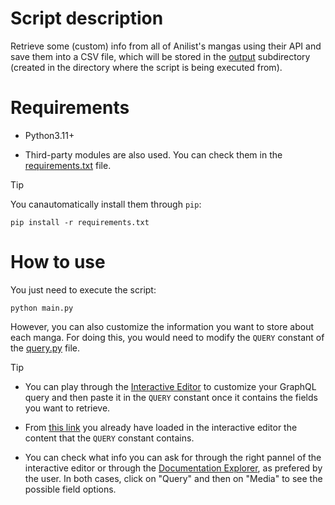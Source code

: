 # Script description

Retrieve some (custom) info from all of Anilist's mangas using their API and save them into a CSV file, which will be stored in the [output](output) subdirectory (created in the directory where the script is being executed from).

# Requirements

- Python3.11+

- Third-party modules are also used. You can check them in the [requirements.txt](requirements.txt) file.

> [!TIP]
> You canautomatically install them through `pip`:
> ```
> pip install -r requirements.txt
> ```

# How to use

You just need to execute the script:

```
python main.py
```

However, you can also customize the information you want to store about each manga. For doing this, you would need to modify the `QUERY` constant of the [query.py](query.py) file.

> [!TIP]
> - You can play through the [Interactive Editor](https://anilist.co/graphiql) to customize your GraphQL query and then paste it in the `QUERY` constant once it contains the fields you want to retrieve.
>   
> - From [this link](https://anilist.co/graphiql?query=query%20(%24page%3A%20Int)%20%7B%0A%20%20Page(page%3A%20%24page)%20%7B%0A%20%20%20%20pageInfo%20%7B%0A%20%20%20%20%20%20hasNextPage%0A%20%20%20%20%7D%0A%20%20%20%20media(type%3A%20MANGA)%20%7B%0A%20%20%20%20%20%20id%0A%20%20%20%20%20%20title%20%7B%0A%20%20%20%20%20%20%20%20romaji%0A%20%20%20%20%20%20%7D%0A%20%20%20%20%20%20status%0A%20%20%20%20%20%20format%0A%20%20%20%20%20%20chapters%0A%20%20%20%20%20%20volumes%0A%20%20%20%20%7D%0A%20%20%7D%0A%7D) you already have loaded in the interactive editor the content that the `QUERY` constant contains.
>   
> - You can check what info you can ask for through the right pannel of the interactive editor or through the [Documentation Explorer](https://anilist.github.io/ApiV2-GraphQL-Docs/), as prefered by the user. In both cases, click on "Query" and then on "Media" to see the possible field options.
